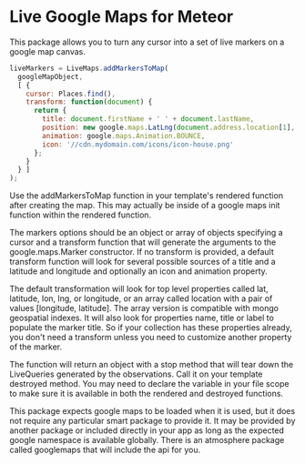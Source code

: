 Live Google Maps for Meteor
===========================

This package allows you to turn any cursor into a set of live markers on
a google map canvas.

```js
liveMarkers = LiveMaps.addMarkersToMap(
  googleMapObject,
  [ {
    cursor: Places.find(),
    transform: function(document) {
      return {
        title: document.firstName + ' ' + document.lastName,
        position: new google.maps.LatLng(document.address.location[1], document.address.location[0]),
        animation: google.maps.Animation.BOUNCE,
        icon: '//cdn.mydomain.com/icons/icon-house.png'
      };
    }
  } ]
);
```

Use the addMarkersToMap function in your template's rendered function
after creating the map. This may actually be inside of a google maps
init function within the rendered function.

The markers options should be an object or array of objects specifying
a cursor and a transform function that will generate the arguments
to the google.maps.Marker constructor. If no transform is provided,
a default transform function will look for several possible sources
of a title and a latitude and longitude and optionally an icon and
animation property.

The default transformation will look for top level properties called lat,
latitude, lon, lng, or longitude, or an array called location with a
pair of values [longitude, latitude]. The array version is compatible
with mongo geospatial indexes. It will also look for properties name,
title or label to populate the marker title. So if your collection has
these properties already, you don't need a transform unless you need
to customize another property of the marker.

The function will return an object with a stop method that will tear
down the LiveQueries generated by the observations. Call it on your
template destroyed method. You may need to declare the variable in your
file scope to make sure it is available in both the rendered and destroyed
functions.

This package expects google maps to be loaded when it is used, but it
does not require any particular smart package to provide it. It may be
provided by another package or included directly in your app as long
as the expected google namespace is available globally. There is an
atmosphere package called googlemaps that will include the api for you.
